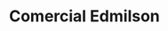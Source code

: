 ---
title: "Comercial Edmilson"
url: /santa-cruz-de-la-sierra/comercial-edmilson/
shop: electrónica
---